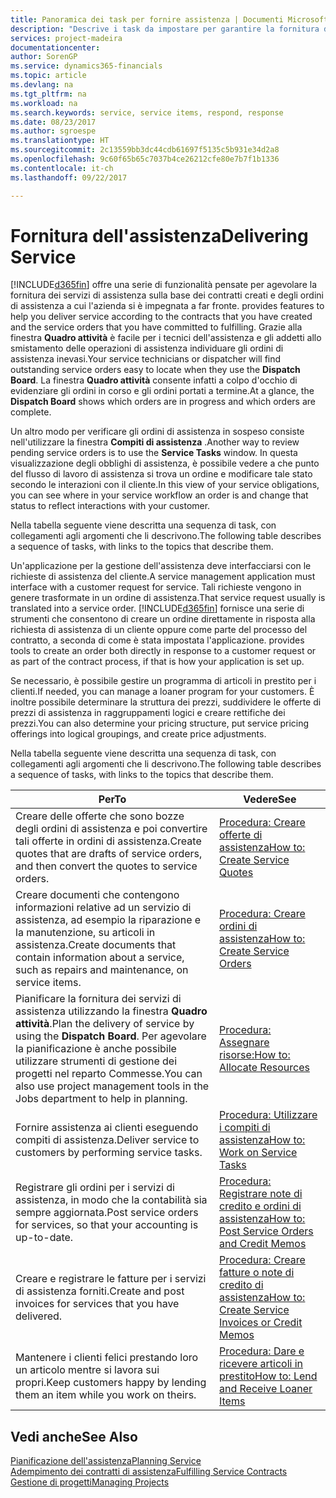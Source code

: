 ```yaml
---
title: Panoramica dei task per fornire assistenza | Documenti Microsoft
description: "Descrive i task da impostare per garantire la fornitura di un servizio di qualità e il rispetto degli accordi con i clienti."
services: project-madeira
documentationcenter: 
author: SorenGP
ms.service: dynamics365-financials
ms.topic: article
ms.devlang: na
ms.tgt_pltfrm: na
ms.workload: na
ms.search.keywords: service, service items, respond, response
ms.date: 08/23/2017
ms.author: sgroespe
ms.translationtype: HT
ms.sourcegitcommit: 2c13559bb3dc44cdb61697f5135c5b931e34d2a8
ms.openlocfilehash: 9c60f65b65c7037b4ce26212cfe80e7b7f1b1336
ms.contentlocale: it-ch
ms.lasthandoff: 09/22/2017

---
```

# <a name="delivering-service"></a><span data-ttu-id="8fb6a-103">Fornitura dell'assistenza</span><span class="sxs-lookup"><span data-stu-id="8fb6a-103">Delivering Service</span></span>
[!INCLUDE[d365fin](includes/d365fin_md.md)]<span data-ttu-id="8fb6a-104"> offre una serie di funzionalità pensate per agevolare la fornitura dei servizi di assistenza sulla base dei contratti creati e degli ordini di assistenza a cui l'azienda si è impegnata a far fronte.</span><span class="sxs-lookup"><span data-stu-id="8fb6a-104"> provides features to help you deliver service according to the contracts that you have created and the service orders that you have committed to fulfilling.</span></span> <span data-ttu-id="8fb6a-105">Grazie alla finestra **Quadro attività** è facile per i tecnici dell'assistenza e gli addetti allo smistamento delle operazioni di assistenza individuare gli ordini di assistenza inevasi.</span><span class="sxs-lookup"><span data-stu-id="8fb6a-105">Your service technicians or dispatcher will find outstanding service orders easy to locate when they use the **Dispatch Board**.</span></span> <span data-ttu-id="8fb6a-106">La finestra **Quadro attività** consente infatti a colpo d'occhio di evidenziare gli ordini in corso e gli ordini portati a termine.</span><span class="sxs-lookup"><span data-stu-id="8fb6a-106">At a glance, the **Dispatch Board** shows which orders are in progress and which orders are complete.</span></span>  
  
<span data-ttu-id="8fb6a-107">Un altro modo per verificare gli ordini di assistenza in sospeso consiste nell'utilizzare la finestra **Compiti di assistenza** .</span><span class="sxs-lookup"><span data-stu-id="8fb6a-107">Another way to review pending service orders is to use the **Service Tasks** window.</span></span> <span data-ttu-id="8fb6a-108">In questa visualizzazione degli obblighi di assistenza, è possibile vedere a che punto del flusso di lavoro di assistenza si trova un ordine e modificare tale stato secondo le interazioni con il cliente.</span><span class="sxs-lookup"><span data-stu-id="8fb6a-108">In this view of your service obligations, you can see where in your service workflow an order is and change that status to reflect interactions with your customer.</span></span>  
  
<span data-ttu-id="8fb6a-109">Nella tabella seguente viene descritta una sequenza di task, con collegamenti agli argomenti che li descrivono.</span><span class="sxs-lookup"><span data-stu-id="8fb6a-109">The following table describes a sequence of tasks, with links to the topics that describe them.</span></span>   

<span data-ttu-id="8fb6a-110">Un'applicazione per la gestione dell'assistenza deve interfacciarsi con le richieste di assistenza del cliente.</span><span class="sxs-lookup"><span data-stu-id="8fb6a-110">A service management application must interface with a customer request for service.</span></span> <span data-ttu-id="8fb6a-111">Tali richieste vengono in genere trasformate in un ordine di assistenza.</span><span class="sxs-lookup"><span data-stu-id="8fb6a-111">That service request usually is translated into a service order.</span></span> [!INCLUDE[d365fin](includes/d365fin_md.md)]<span data-ttu-id="8fb6a-112"> fornisce una serie di strumenti che consentono di creare un ordine direttamente in risposta alla richiesta di assistenza di un cliente oppure come parte del processo del contratto, a seconda di come è stata impostata l'applicazione.</span><span class="sxs-lookup"><span data-stu-id="8fb6a-112"> provides tools to create an order both directly in response to a customer request or as part of the contract process, if that is how your application is set up.</span></span>  
  
<span data-ttu-id="8fb6a-113">Se necessario, è possibile gestire un programma di articoli in prestito per i clienti.</span><span class="sxs-lookup"><span data-stu-id="8fb6a-113">If needed, you can manage a loaner program for your customers.</span></span> <span data-ttu-id="8fb6a-114">È inoltre possibile determinare la struttura dei prezzi, suddividere le offerte di prezzi di assistenza in raggruppamenti logici e creare rettifiche dei prezzi.</span><span class="sxs-lookup"><span data-stu-id="8fb6a-114">You can also determine your pricing structure, put service pricing offerings into logical groupings, and create price adjustments.</span></span>  
  
<span data-ttu-id="8fb6a-115">Nella tabella seguente viene descritta una sequenza di task, con collegamenti agli argomenti che li descrivono.</span><span class="sxs-lookup"><span data-stu-id="8fb6a-115">The following table describes a sequence of tasks, with links to the topics that describe them.</span></span>   
  
|<span data-ttu-id="8fb6a-116">**Per**</span><span class="sxs-lookup"><span data-stu-id="8fb6a-116">**To**</span></span>|<span data-ttu-id="8fb6a-117">**Vedere**</span><span class="sxs-lookup"><span data-stu-id="8fb6a-117">**See**</span></span>|  
|------------|-------------|  
|<span data-ttu-id="8fb6a-118">Creare delle offerte che sono bozze degli ordini di assistenza e poi convertire tali offerte in ordini di assistenza.</span><span class="sxs-lookup"><span data-stu-id="8fb6a-118">Create quotes that are drafts of service orders, and then convert the quotes to service orders.</span></span>|[<span data-ttu-id="8fb6a-119">Procedura: Creare offerte di assistenza</span><span class="sxs-lookup"><span data-stu-id="8fb6a-119">How to: Create Service Quotes</span></span>](service-how-to-create-service-quotes.md)|
|<span data-ttu-id="8fb6a-120">Creare documenti che contengono informazioni relative ad un servizio di assistenza, ad esempio la riparazione e la manutenzione, su articoli in assistenza.</span><span class="sxs-lookup"><span data-stu-id="8fb6a-120">Create documents that contain information about a service, such as repairs and maintenance, on service items.</span></span>|[<span data-ttu-id="8fb6a-121">Procedura: Creare ordini di assistenza</span><span class="sxs-lookup"><span data-stu-id="8fb6a-121">How to: Create Service Orders</span></span>](service-how-to-create-service-orders.md)|
|<span data-ttu-id="8fb6a-122">Pianificare la fornitura dei servizi di assistenza utilizzando la finestra **Quadro attività**.</span><span class="sxs-lookup"><span data-stu-id="8fb6a-122">Plan the delivery of service by using the **Dispatch Board**.</span></span> <span data-ttu-id="8fb6a-123">Per agevolare la pianificazione è anche possibile utilizzare strumenti di gestione dei progetti nel reparto Commesse.</span><span class="sxs-lookup"><span data-stu-id="8fb6a-123">You can also use project management tools in the Jobs department to help in planning.</span></span>|[<span data-ttu-id="8fb6a-124">Procedura: Assegnare risorse:</span><span class="sxs-lookup"><span data-stu-id="8fb6a-124">How to: Allocate Resources</span></span>](service-how-to-allocate-resources.md)|  
|<span data-ttu-id="8fb6a-125">Fornire assistenza ai clienti eseguendo compiti di assistenza.</span><span class="sxs-lookup"><span data-stu-id="8fb6a-125">Deliver service to customers by performing service tasks.</span></span>|[<span data-ttu-id="8fb6a-126">Procedura: Utilizzare i compiti di assistenza</span><span class="sxs-lookup"><span data-stu-id="8fb6a-126">How to: Work on Service Tasks</span></span>](service-how-to-work-on-service-tasks.md)|  
|<span data-ttu-id="8fb6a-127">Registrare gli ordini per i servizi di assistenza, in modo che la contabilità sia sempre aggiornata.</span><span class="sxs-lookup"><span data-stu-id="8fb6a-127">Post service orders for services, so that your accounting is up-to-date.</span></span>|[<span data-ttu-id="8fb6a-128">Procedura: Registrare note di credito e ordini di assistenza</span><span class="sxs-lookup"><span data-stu-id="8fb6a-128">How to: Post Service Orders and Credit Memos</span></span>](service-how-to-post-service-orders.md)|  
|<span data-ttu-id="8fb6a-129">Creare e registrare le fatture per i servizi di assistenza forniti.</span><span class="sxs-lookup"><span data-stu-id="8fb6a-129">Create and post invoices for services that you have delivered.</span></span>|[<span data-ttu-id="8fb6a-130">Procedura: Creare fatture o note di credito di assistenza</span><span class="sxs-lookup"><span data-stu-id="8fb6a-130">How to: Create Service Invoices or Credit Memos</span></span>](service-how-create-invoices.md)|  
|<span data-ttu-id="8fb6a-131">Mantenere i clienti felici prestando loro un articolo mentre si lavora sui propri.</span><span class="sxs-lookup"><span data-stu-id="8fb6a-131">Keep customers happy by lending them an item while you work on theirs.</span></span>| [<span data-ttu-id="8fb6a-132">Procedura: Dare e ricevere articoli in prestito</span><span class="sxs-lookup"><span data-stu-id="8fb6a-132">How to: Lend and Receive Loaner Items</span></span>](service-how-to-lend-receive-loaners.md)|
  
## <a name="see-also"></a><span data-ttu-id="8fb6a-133">Vedi anche</span><span class="sxs-lookup"><span data-stu-id="8fb6a-133">See Also</span></span>  
[<span data-ttu-id="8fb6a-134">Pianificazione dell'assistenza</span><span class="sxs-lookup"><span data-stu-id="8fb6a-134">Planning Service</span></span>](service-plan-service.md)  
[<span data-ttu-id="8fb6a-135">Adempimento dei contratti di assistenza</span><span class="sxs-lookup"><span data-stu-id="8fb6a-135">Fulfilling Service Contracts</span></span>](service-fulfill-service-contracts.md)  
[<span data-ttu-id="8fb6a-136">Gestione di progetti</span><span class="sxs-lookup"><span data-stu-id="8fb6a-136">Managing Projects</span></span>](projects-manage-projects.md)  

